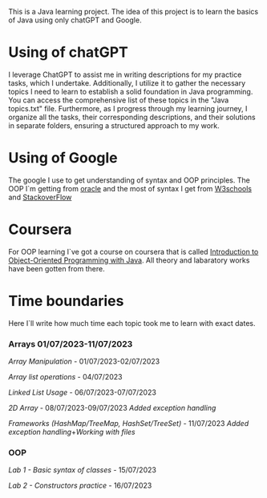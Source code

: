 This is a Java learning project. The idea of this project is to learn the basics of Java using only chatGPT and Google.

# Using of chatGPT
I leverage ChatGPT to assist me in writing descriptions for my practice tasks, which I undertake. Additionally, I utilize it to gather the necessary topics I need to learn to establish a solid foundation in Java programming. You can access the comprehensive list of these topics in the "Java topics.txt" file. Furthermore, as I progress through my learning journey, I organize all the tasks, their corresponding descriptions, and their solutions in separate folders, ensuring a structured approach to my work.

# Using of Google
The google I use to get understanding of syntax and OOP principles. The OOP I`m getting from <a href="Oracle.com">oracle</a> and the most of syntax I get from <a href="w3schools.com">W3schools</a> and <a href="https://stackoverflow.com/">StackoverFlow</a>

# Coursera 
For OOP learning I`ve got a course on coursera that is called <a href=https://www.coursera.org/programs/natsional-nii-univiersitiet-zaporiz-ka-politiekhnika-learning-program-9mv7c/learn/object-oriented-programming-with-java>Introduction to Object-Oriented Programming with Java</a>. All theory and labaratory works have been gotten from there. 

# Time boundaries
Here I`ll write how much time each topic took me to learn with exact dates.

### Arrays 01/07/2023-11/07/2023
_Array Manipulation_ - 01/07/2023-02/07/2023

_Array list operations_ - 04/07/2023

_Linked List Usage_ - 06/07/2023-07/07/2023

_2D Array_ - 08/07/2023-09/07/2023 *Added exception handling*

_Frameworks (HashMap/TreeMap, HashSet/TreeSet)_ - 11/07/2023 *Added exception handling*+*Working with files*

### OOP 
_Lab 1 - Basic syntax of classes_ - 15/07/2023

_Lab 2 - Constructors practice_ - 16/07/2023